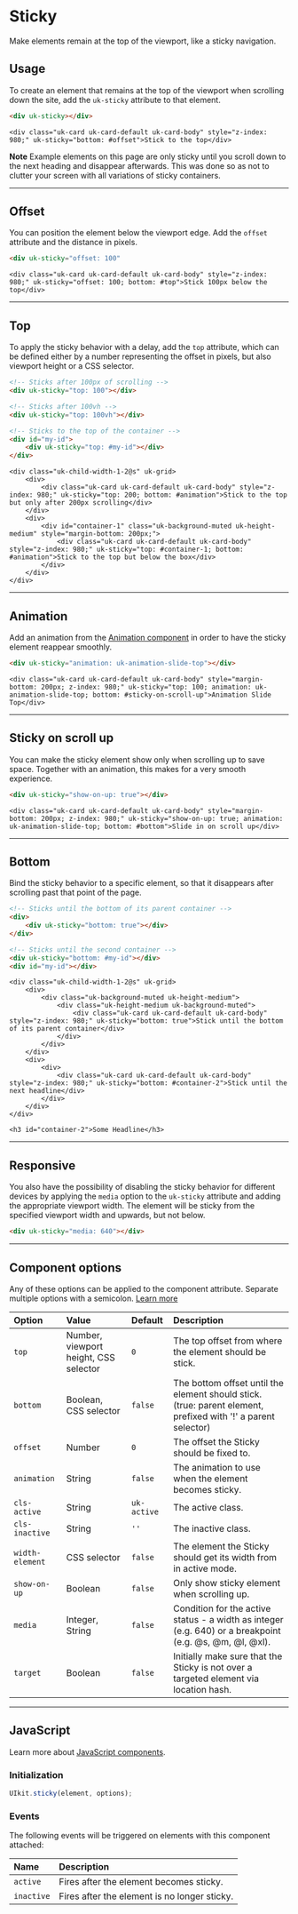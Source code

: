 # Sticky

<p class="uk-text-lead">Make elements remain at the top of the viewport, like a sticky navigation.</p>

## Usage

To create an element that remains at the top of the viewport when scrolling down the site, add the `uk-sticky` attribute to that element.

```html
<div uk-sticky></div>
```

```example
<div class="uk-card uk-card-default uk-card-body" style="z-index: 980;" uk-sticky="bottom: #offset">Stick to the top</div>
```

**Note** Example elements on this page are only sticky until you scroll down to the next heading and disappear afterwards. This was done so as not to clutter your screen with all variations of sticky containers.

***

## Offset

You can position the element below the viewport edge. Add the `offset` attribute and the distance in pixels.

```html
<div uk-sticky="offset: 100"
```

```example
<div class="uk-card uk-card-default uk-card-body" style="z-index: 980;" uk-sticky="offset: 100; bottom: #top">Stick 100px below the top</div>
```

***

## Top

To apply the sticky behavior with a delay, add the `top` attribute, which can be defined either by a number representing the offset in pixels, but also viewport height or a CSS selector.

```html
<!-- Sticks after 100px of scrolling -->
<div uk-sticky="top: 100"></div>

<!-- Sticks after 100vh -->
<div uk-sticky="top: 100vh"></div>

<!-- Sticks to the top of the container -->
<div id="my-id">
    <div uk-sticky="top: #my-id"></div>
</div>
```

```example
<div class="uk-child-width-1-2@s" uk-grid>
    <div>
        <div class="uk-card uk-card-default uk-card-body" style="z-index: 980;" uk-sticky="top: 200; bottom: #animation">Stick to the top but only after 200px scrolling</div>
    </div>
    <div>
        <div id="container-1" class="uk-background-muted uk-height-medium" style="margin-bottom: 200px;">
            <div class="uk-card uk-card-default uk-card-body" style="z-index: 980;" uk-sticky="top: #container-1; bottom: #animation">Stick to the top but below the box</div>
        </div>
    </div>
</div>
```

***

## Animation

Add an animation from the [Animation component](animation.md) in order to have the sticky element reappear smoothly.

```html
<div uk-sticky="animation: uk-animation-slide-top"></div>
```

```example
<div class="uk-card uk-card-default uk-card-body" style="margin-bottom: 200px; z-index: 980;" uk-sticky="top: 100; animation: uk-animation-slide-top; bottom: #sticky-on-scroll-up">Animation Slide Top</div>
```

***

## Sticky on scroll up

You can make the sticky element show only when scrolling up to save space. Together with an animation, this makes for a very smooth experience.

```html
<div uk-sticky="show-on-up: true"></div>
```

```example
<div class="uk-card uk-card-default uk-card-body" style="margin-bottom: 200px; z-index: 980;" uk-sticky="show-on-up: true; animation: uk-animation-slide-top; bottom: #bottom">Slide in on scroll up</div>
```

***

## Bottom

Bind the sticky behavior to a specific element, so that it disappears after scrolling past that point of the page.

```html
<!-- Sticks until the bottom of its parent container -->
<div>
    <div uk-sticky="bottom: true"></div>
</div>

<!-- Sticks until the second container -->
<div uk-sticky="bottom: #my-id"></div>
<div id="my-id"></div>
```

```example
<div class="uk-child-width-1-2@s" uk-grid>
    <div>
        <div class="uk-background-muted uk-height-medium">
            <div class="uk-height-medium uk-background-muted">
                <div class="uk-card uk-card-default uk-card-body" style="z-index: 980;" uk-sticky="bottom: true">Stick until the bottom of its parent container</div>
            </div>
        </div>
    </div>
    <div>
        <div>
            <div class="uk-card uk-card-default uk-card-body" style="z-index: 980;" uk-sticky="bottom: #container-2">Stick until the next headline</div>
        </div>
    </div>
</div>

<h3 id="container-2">Some Headline</h3>

```

***

## Responsive

You also have the possibility of disabling the sticky behavior for different devices by applying the `media` option to the `uk-sticky` attribute and adding the appropriate viewport width. The element will be sticky from the specified viewport width and upwards, but not below.

```html
<div uk-sticky="media: 640"></div>
```

***

## Component options

Any of these options can be applied to the component attribute. Separate multiple options with a semicolon. [Learn more](javascript.md#component-configuration)

| Option          | Value                                 | Default     | Description                                                                                                   |
|:----------------|:--------------------------------------|:------------|:--------------------------------------------------------------------------------------------------------------|
| `top`           | Number, viewport height, CSS selector | `0`         | The top offset from where the element should be stick.                                                        |
| `bottom `       | Boolean, CSS selector                 | `false`     | The bottom offset until the element should stick. (true: parent element, prefixed with '!' a parent selector) |
| `offset `       | Number                                | `0`         | The offset the Sticky should be fixed to.                                                                     |
| `animation `    | String                                | `false`     | The animation to use when the element becomes sticky.                                                         |
| `cls-active`    | String                                | `uk-active` | The active class.                                                                                             |
| `cls-inactive`  | String                                | `''`        | The inactive class.                                                                                           |
| `width-element` | CSS selector                          | `false`     | The element the Sticky should get its width from in active mode.                                              |
| `show-on-up`    | Boolean                               | `false`     | Only show sticky element when scrolling up.                                                                   |
| `media `        | Integer, String                       | `false`     | Condition for the active status - a width as integer (e.g. 640) or a breakpoint (e.g. @s, @m, @l, @xl).       |
| `target `       | Boolean                               | `false`     | Initially make sure that the Sticky is not over a targeted element via location hash.                         |

***

## JavaScript

Learn more about [JavaScript components](javascript.md#programmatic-use).

### Initialization

```js
UIkit.sticky(element, options);
```

### Events

The following events will be triggered on elements with this component attached:

| Name       | Description                                  |
|:-----------|:---------------------------------------------|
| `active`   | Fires after the element becomes sticky.      |
| `inactive` | Fires after the element is no longer sticky. |
